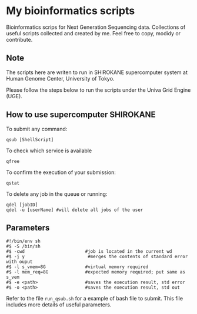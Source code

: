 # My bioinformatics scripts

Bioinformatics scrips for Next Generation Sequencing data. Collections of useful scripts collected and created by me. Feel free to copy, modidy or contribute.

## Note 

The scripts here are writen to run in SHIROKANE supercomputer system at Human Genome Center, University of Tokyo.

Please follow the steps below to run the scripts under the Univa Grid Engine (UGE).

## How to use supercomputer SHIROKANE

To submit any command:
```
qsub [ShellScript]
```

To check which service is available
```
qfree
```

To confirm the execution of your submission:
```
qstat
```

To delete any job in the queue or running:
```
qdel [jobID]
qdel -u [userName] #will delete all jobs of the user
```

## Parameters

```
#!/bin/env sh
#$ -S /bin/sh
#$ -cwd                       #job is located in the current wd
#$ -j y                        #merges the contents of standard error with ouput
#$ -l s_vmem=8G               #virtual memory required
#$ -l mem_req=8G              #expected memory required; put same as s_vem
#$ -e <path>                  #saves the execution result, std error
#$ -o <path>                  #saves the execution result, std out
```

Refer to the file `run_qsub.sh` for a example of bash file to submit. This file includes more details of useful parameters.
